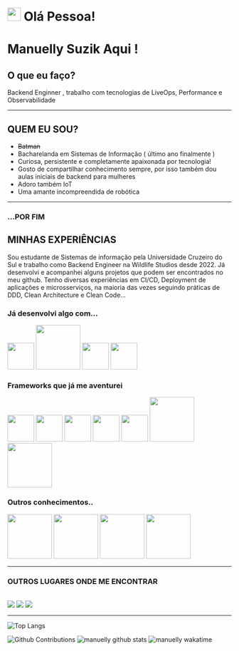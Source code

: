 
<h1 aligh="center"><img src="https://emojis.slackmojis.com/emojis/images/1613285697/12806/meow_attention.png?1613285697" width="30"/> Olá Pessoa! </h1>


  # Manuelly Suzik Aqui !
  ## O que eu faço?

  <p>Backend Enginner , trabalho com tecnologias de LiveOps, Performance e Observabilidade</p>

----------------------------------------------------------------

## QUEM EU SOU?
* ~~Batman~~
* Bacharelanda em Sistemas de Informação ( último ano finalmente )
* Curiosa, persistente e completamente apaixonada por tecnologia!
* Gosto de compartilhar conhecimento sempre, por isso também dou aulas iniciais de backend para mulheres
* Adoro também IoT
* Uma amante incompreendida de robótica

---
### ...POR FIM
## MINHAS EXPERIÊNCIAS
<p> Sou estudante de Sistemas de informação</strong> pela Universidade Cruzeiro do Sul e trabalho como Backend Engineer na Wildlife Studios desde 2022. Já desenvolvi e acompanhei alguns projetos que podem ser encontrados no meu github. Tenho diversas experiências em CI/CD, Deployment de aplicações e microsserviços, na maioria das vezes seguindo práticas de DDD, Clean Architecture e Clean Code...</p>

### Já desenvolvi algo com...
<img src="https://symbols-electrical.getvecta.com/stencil_25/39_javascript.bb3179952d.svg" width="60"></img>
<img src="https://symbols-electrical.getvecta.com/stencil_89/63_nodejs.fd495aabed.svg" width="100"></img>
<img src="https://symbols-electrical.getvecta.com/stencil_25/35_html5.a8680135ba.svg" width="60"></img>
<img src="https://symbols-electrical.getvecta.com/stencil_92/75_python-vertical.3461c3be45.svg" width="60"></img>

### Frameworks que já me aventurei
<img src="https://symbols-electrical.getvecta.com/stencil_25/5_bootstrap.2d943949da.svg" width="60"></img>
<img src="https://emojis.slackmojis.com/emojis/images/1473950148/1161/react.png?1473950148" width="60"></img>
<img src="https://symbols-electrical.getvecta.com/stencil_73/35_adonisjs-icon.6b456fe2da.svg" width="60"></img>
<img src="https://symbols-electrical.getvecta.com/stencil_89/37_nestjs-icon.115e595222.svg" width="60"></img>
<img src="https://symbols-electrical.getvecta.com/stencil_86/38_koa.3f7b7dba96.svg" width="60"></img>
<img src="https://symbols-electrical.getvecta.com/stencil_79/87_expressjs.8fe66a22d7.svg" width="100"></img>
<img src="https://symbols-electrical.getvecta.com/stencil_80/57_flask.688d06cd2b.svg" width="100"></img>

### Outros conhecimentos..
<img src="https://symbols-electrical.getvecta.com/stencil_78/88_docker-official.644ef41633.svg" width="100"></img>
<img src="https://symbols-electrical.getvecta.com/stencil_74/95_arduino.fa47c14cbd.svg" width="100"></img>
<img src="https://symbols-electrical.getvecta.com/stencil_85/19_jest.4eb3b5ae53.svg" width="100"></img>
<img src="https://symbols-electrical.getvecta.com/stencil_85/48_json.6ae94f404a.svg" width="100"></img>

---
### OUTROS LUGARES ONDE ME ENCONTRAR
<br>
<a href="https://linkedin.com/in/manuellysuzik">
<img src="https://img.shields.io/badge/-LinkedIn-0077B5?style=flat&logo=Linkedin&logoColor=white"/></a>
<a href="https://www.instagram.com/manuellysuzik/">
<img src="https://img.shields.io/badge/-Instagram-E4405F?style=flat&logo=instagram&logoColor=white"/></a>
<a href="https://www.facebook.com/manuellysuzik.nunesmelo/">
<img src="https://img.shields.io/badge/-Facebook-1877F2?style=flat&logo=facebook&logoColor=white"/></a>

---
![Top Langs](https://github-readme-stats.vercel.app/api/top-langs/?username=manuellysuzik&&layout=compact&langs_count=8&theme=buefy)

![Github Contributions](https://github-readme-streak-stats.herokuapp.com/?user=manuellysuzik&hide_border=false&theme=buefy&count_private=true)
![manuelly github stats](https://github-readme-stats.vercel.app/api?username=manuellysuzik&show_icons=true&theme=buefy&count_private=true&hide=issues,contribs)
![manuelly wakatime](https://github-readme-stats.vercel.app/api/wakatime?username=manununes&layout=compact&langs_count=10&theme=buefy)


